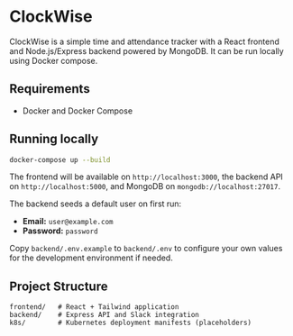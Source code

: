 # ClockWise

ClockWise is a simple time and attendance tracker with a React frontend and
Node.js/Express backend powered by MongoDB. It can be run locally using Docker
compose.

## Requirements
- Docker and Docker Compose

## Running locally

```bash
docker-compose up --build
```

The frontend will be available on `http://localhost:3000`, the backend API on
`http://localhost:5000`, and MongoDB on `mongodb://localhost:27017`.

The backend seeds a default user on first run:

- **Email:** `user@example.com`
- **Password:** `password`

Copy `backend/.env.example` to `backend/.env` to configure your own values for
the development environment if needed.

## Project Structure
```
frontend/   # React + Tailwind application
backend/    # Express API and Slack integration
k8s/        # Kubernetes deployment manifests (placeholders)
```
